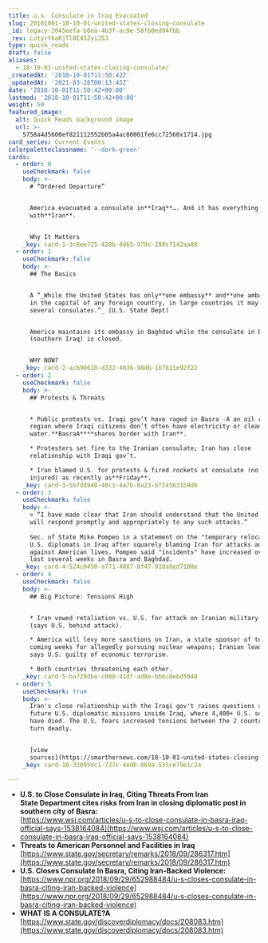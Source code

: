 ```yaml
---
title: u.s. Consulate in Iraq Evacuated
slug: 20181001-18-10-01-united-states-closing-consulate
_id: legacy-2045eefa-b0ea-4b3f-ac9e-58fb0ed94fbb
_rev: LotyrYkaRjTl0E452yiJ5J
type: quick_reads
draft: false
aliases:
  - 18-10-01-united-states-closing-consulate/
_createdAt: '2018-10-01T11:50:42Z'
_updatedAt: '2021-03-28T00:13:45Z'
date: '2018-10-01T11:50:42+00:00'
lastmod: '2018-10-01T11:50:42+00:00'
weight: 50
featured_image:
  alt: Quick Reads background image
  url: >-
    5758a4d5600ef821112552b05a4ac00001fe6cc72560x1714.jpg
card_series: Current Events
colorpaletteclassname: '--dark-green'
cards:
  - order: 0
    useCheckmark: false
    body: >-
      # “Ordered Departure”


      America evacuated a consulate in**Iraq**…. And it has everything to do
      with**Iran**.


      Why It Matters
    _key: card-1-3c8ee725-428b-4d65-970c-288c7142aa88
  - order: 1
    useCheckmark: false
    body: >-
      ## The Basics


      A “_While the United States has only**one embassy** and**one ambassador**
      in the capital of any foreign country, in large countries it may have
      several consulates.”_ (U.S. State Dept)


      America maintains its embassy in Baghdad while the consulate in Basra
      (southern Iraq) is closed.


      WHY NOW?
    _key: card-2-acb90610-d332-4036-98d6-1b7b11e92f22
  - order: 2
    useCheckmark: false
    body: >-
      ## Protests & Threats


      * Public protests vs. Iraqi gov’t have raged in Basra -A an oil rich
      region where Iraqi citizens don’t often have electricity or clean
      water.**BasraA****shares border with Iran**.

      * Protesters set fire to the Iranian consulate; Iran has close
      relationship with Iraqi gov’t.

      * Iran blamed U.S. for protests & fired rockets at consulate (no one was
      injured) as recently as**Friday**.
    _key: card-3-5b7dd940-48c1-4a7b-8a23-bf245631b9d6
  - order: 3
    useCheckmark: false
    body: >-
      > “I have made clear that Iran should understand that the United States
      will respond promptly and appropriately to any such attacks.”  
        
      Sec. of State Mike Pompeo in a statement on the "temporary relocation" of
      U.S. diplomats in Iraq after squarely blaming Iran for attacks and threats
      against American lives. Pompeo said "incidents" have increased over the
      last several weeks in Basra and Baghdad.
    _key: card-4-524c0450-a771-4087-8f47-918a8ed7100e
  - order: 4
    useCheckmark: false
    body: >-
      ## Big Picture: Tensions High


      * Iran vowed retaliation vs. U.S. for attack on Iranian military parade
      (says U.S. behind attack).

      * America will levy more sanctions on Iran, a state sponsor of terror, in
      coming weeks for allegedly pursuing nuclear weapons; Iranian leadership
      says U.S. guilty of economic terrorism.

      * Both countries threatening each other.
    _key: card-5-ba729dbe-c000-41df-ad8e-bb6c8ebd5948
  - order: 5
    useCheckmark: true
    body: >-
      Iran's close relationship with the Iraqi gov't raises questions about
      future U.S. diplomatic missions inside Iraq, where 4,400+ U.S. soldiers
      have died. The U.S. fears increased tensions between the 2 countries will
      turn deadly.


      [view
      sources](https://smarthernews.com/18-10-01-united-states-closing-consulate/)
    _key: card-10-32095dc1-727c-4edb-869a-535ce79e1c2a

---
```

* **U.S. to Close Consulate in Iraq, Citing Threats From Iran**  
**State Department cites risks from Iran in closing diplomatic post in southern city of Basra:**  
[https://www.wsj.com/articles/u-s-to-close-consulate-in-basra-iraq-official-says-1538164084](https://www.wsj.com/articles/u-s-to-close-consulate-in-basra-iraq-official-says-1538164084)
* **Threats to American Personnel and Facilities in Iraq**  
[https://www.state.gov/secretary/remarks/2018/09/286317.htm](https://www.state.gov/secretary/remarks/2018/09/286317.htm)
* **U.S. Closes Consulate In Basra, Citing Iran-Backed Violence:**  
[https://www.npr.org/2018/09/29/652988484/u-s-closes-consulate-in-basra-citing-iran-backed-violence](https://www.npr.org/2018/09/29/652988484/u-s-closes-consulate-in-basra-citing-iran-backed-violence)
* **WHAT IS A CONSULATE?A**  
[https://www.state.gov/discoverdiplomacy/docs/208083.htm](https://www.state.gov/discoverdiplomacy/docs/208083.htm)